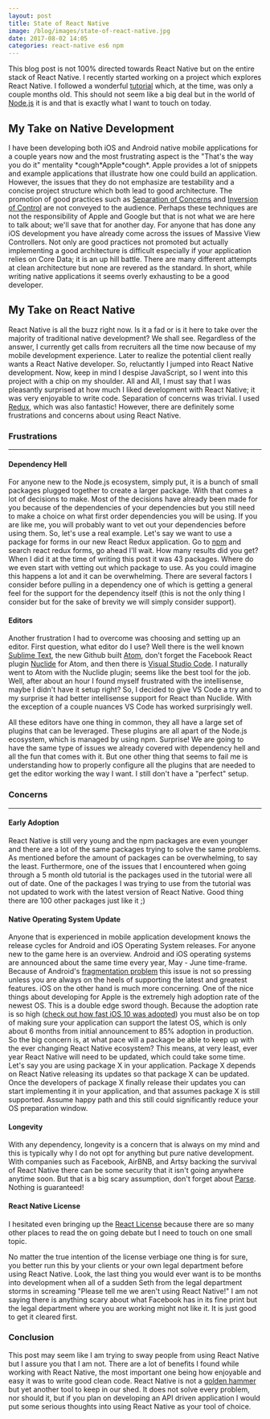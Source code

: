 ```yaml
---
layout: post
title: State of React Native
image: /blog/images/state-of-react-native.jpg
date: 2017-08-02 14:05
categories: react-native es6 npm
---
```


This blog post is not 100% directed towards React Native but on the 
entire stack of React Native. I recently started working on a project 
which explores React Native. I followed a wonderful 
[tutorial](https://learn.handlebarlabs.com/courses/175915) which, at the
time, was only a couple months old. This should not seem like a big 
deal but in the world of [Node.js](https://nodejs.org/en/) it is and 
that is exactly what I want to touch on today.

## My Take on Native Development

I have been developing both iOS and Android native mobile applications
for a couple years now and the most frustrating aspect is the "That's
the way you do it" mentality \*cough\*Apple\*cough\*. Apple provides a
lot of snippets and example applications that illustrate how one could
build an application. However, the issues that they do not emphasize are
testability and a concise project structure which both lead to good
architecture. The promotion of good practices such as
[Separation of Concerns](https://en.wikipedia.org/wiki/Separation_of_concerns)
and
[Inversion of Control](https://en.wikipedia.org/wiki/Inversion_of_control)
are not conveyed to the audience. Perhaps these techniques are not the
responsibility of Apple and Google but that is not what we are here to
talk about; we'll save that for another day. For anyone that has done
any iOS development you have already come across the issues of Massive
View Controllers. Not only are good practices not promoted but actually
implementing a good architecture is difficult especially if your
application relies on Core Data; it is an up hill battle. There are many
different attempts at clean architecture but none are revered as the
standard. In short, while writing native applications it seems overly
exhausting to be a good developer.  

## My Take on React Native

React Native is all the buzz right now. Is it a fad or is it here to
take over the majority of traditional native development? We shall see.
Regardless of the answer, I currently get calls from recruiters all the
time now because of my mobile development experience. Later to realize
the potential client really wants a React Native developer. So,
reluctantly I jumped into React Native development. Now, keep in mind I
despise JavaScript, so I went into this project with a chip on my
shoulder. All and All, I must say that I was pleasantly surprised at how
much I liked development with React Native; it was very enjoyable to write
code. Separation of concerns was trivial. I used
[Redux](http://redux.js.org/), which was also fantastic! However, there
are definitely some frustrations and concerns about using React Native.

### Frustrations

---

#### Dependency Hell

For anyone new to the Node.js ecosystem, simply put, it is a bunch of
small packages plugged together to create a larger package. With that
comes a lot of decisions to make. Most of the decisions have already
been made for you because of the dependencies of your dependencies but
you still need to make a choice on what first order dependencies you
will be using. If you are like me, you will probably want to vet out
your dependencies before using them. So, let's use a real example. Let's
say we want to use a package for forms in our new React Redux
application. Go to 
[npm](https://www.npmjs.com/search?q=keywords:react-redux%20form&page=1&ranking=optimal)
and search react redux forms, go ahead I'll wait. How many results did
you get? When I did it at the time of writing this post it was 43
packages. Where do we even start with vetting out which package to use.
As you could imagine this happens a lot and it can be overwhelming.
There are several factors I consider before pulling in a dependency one
of which is getting a general feel for the support for the dependency
itself (this is not the only thing I consider but for the sake of
brevity we will simply consider support). 

#### Editors

Another frustration I had to overcome was choosing and setting up an
editor. First question, what editor do I use? Well there is the well
known [Sublime Text](https://www.sublimetext.com/3), the new Github
built [Atom](https://atom.io/), don't forget the Facebook React plugin
[Nuclide](https://nuclide.io/) for Atom, and then there is
[Visual Studio Code](https://code.visualstudio.com/). I naturally went
to Atom with the Nuclide plugin; seems like the best tool for the job.
Well, after about an hour I found myself frustrated with the
intellisense, maybe I didn't have it setup right? So, I decided to give
VS Code a try and to my surprise it had better intellisense support for
React than Nuclide. With the exception of a couple nuances VS Code has
worked surprisingly well.

All these editors have one thing in common, they all have a large set of
plugins that can be leveraged. These plugins are all apart of the
Node.js ecosystem, which is managed by using npm. Surprise! We are going
to have the same type of issues we already covered with dependency hell
and all the fun that comes with it. But one other thing that seems to
fail me is understanding how to properly configure all the plugins that
are needed to get the editor working the way I want. I still don't have
a "perfect" setup.

### Concerns

---

#### Early Adoption

React Native is still very young and the npm packages are even younger
and there are a lot of the same packages trying to solve the same
problems. As mentioned before the amount of packages can be
overwhelming, to say the least. Furthermore, one of the issues that I
encountered when going through a 5 month old tutorial is the packages
used in the tutorial were all out of date. One of the packages I was
trying to use from the tutorial was not updated to work with the latest
version of React Native. Good thing there are 100 other packages just
like it ;)

#### Native Operating System Update

Anyone that is experienced in mobile application development knows the
release cycles for Android and iOS Operating System releases. For anyone
new to the game here is an overview. Android and iOS operating systems
are announced about the same time every year, May - June time-frame.
Because of Android's
[fragmentation problem](https://developer.android.com/about/dashboards/index.html#Platform)
this issue is not so pressing unless you are always on the heels of
supporting the latest and greatest features. iOS on the other hand is
much more concerning. One of the nice things about developing for Apple
is the extremely high adoption rate of the newest OS. This is a double
edge sword though. Because the adoption rate is so high
([check out how fast iOS 10 was adopted](https://mixpanel.com/trends/#report/ios_10))
you must also be on top of making sure your application can support the
latest OS, which is only about 6 months from initial announcement to 85%
adoption in production. So the big concern is, at what pace will a
package be able to keep up with the ever changing React Native
ecosystem? This means, at very least, ever year React Native will need
to be updated, which could take some time. Let's say you are using
package X in your application. Package X depends on React Native 
releasing its updates so that package X can be updated. Once the 
developers of package X finally release their updates you can start
implementing it in your application, and that assumes package X is still
supported. Assume happy path and this still could significantly reduce
your OS preparation window.

#### Longevity

With any dependency, longevity is a concern that is always on my mind
and this is typically why I do not opt for anything but pure native
development. With companies such as Facebook, AirBNB, and Artsy backing
the survival of React Native there can be some security that it isn't
going anywhere anytime soon. But that is a big scary assumption, don't
forget about [Parse](https://en.wikipedia.org/wiki/Parse_(platform)).
Nothing is guaranteed! 

#### React Native License

I hesitated even bringing up the
[React License](https://github.com/facebook/react/issues/7293) because
there are so many other places to read the on going debate but I need to
touch on one small topic. 

No matter the true intention of the license verbiage one thing is for
sure, you better run this by your clients or your own legal department
before using React Native. Look, the last thing you would ever want is
to be months into development when all of a sudden Seth from the legal
department storms in screaming "Please tell me we aren't using React
Native!" I am not saying there is anything scary about what Facebook has
in its fine print but the legal department where you are working might
not like it. It is just good to get it cleared first.

### Conclusion

This post may seem like I am trying to sway people from using React
Native but I assure you that I am not. There are a lot of benefits I
found while working with React Native, the most important one being how
enjoyable and easy it was to write good clean code. React Native is not 
a [golden hammer](http://wiki.c2.com/?GoldenHammer) but yet another tool
to keep in our shed. It does not solve every problem, nor should it, but
if you plan on developing an API driven application I would put some
serious thoughts into using React Native as your tool of choice.